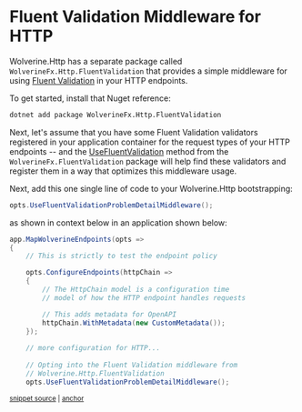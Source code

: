 # Fluent Validation Middleware for HTTP

Wolverine.Http has a separate package called `WolverineFx.Http.FluentValidation` that provides a simple middleware
for using [Fluent Validation](https://docs.fluentvalidation.net/en/latest/) in your HTTP endpoints.

To get started, install that Nuget reference:

```bash
dotnet add package WolverineFx.Http.FluentValidation
```

Next, let's assume that you have some Fluent Validation validators registered in your application container for the
request types of your HTTP endpoints -- and the [UseFluentValidation](/guide/handlers/fluent-validation) method from the 
`WolverineFx.FluentValidation` package will help find these validators and register them in a way that optimizes this
middleware usage.

Next, add this one single line of code to your Wolverine.Http bootstrapping:

```csharp
opts.UseFluentValidationProblemDetailMiddleware();
```

as shown in context below in an application shown below:

<!-- snippet: sample_using_configure_endpoints -->
<a id='snippet-sample_using_configure_endpoints'></a>
```cs
app.MapWolverineEndpoints(opts =>
{
    // This is strictly to test the endpoint policy

    opts.ConfigureEndpoints(httpChain =>
    {
        // The HttpChain model is a configuration time
        // model of how the HTTP endpoint handles requests

        // This adds metadata for OpenAPI
        httpChain.WithMetadata(new CustomMetadata());
    });
    
    // more configuration for HTTP...
    
    // Opting into the Fluent Validation middleware from
    // Wolverine.Http.FluentValidation
    opts.UseFluentValidationProblemDetailMiddleware();
```
<sup><a href='https://github.com/JasperFx/wolverine/blob/main/src/Http/WolverineWebApi/Program.cs#L139-L160' title='Snippet source file'>snippet source</a> | <a href='#snippet-sample_using_configure_endpoints' title='Start of snippet'>anchor</a></sup>
<!-- endSnippet -->
